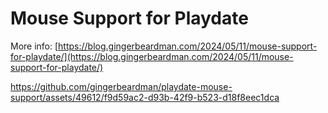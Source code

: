 # Mouse Support for Playdate

More info: [https://blog.gingerbeardman.com/2024/05/11/mouse-support-for-playdate/](https://blog.gingerbeardman.com/2024/05/11/mouse-support-for-playdate/)

https://github.com/gingerbeardman/playdate-mouse-support/assets/49612/f9d59ac2-d93b-42f9-b523-d18f8eec1dca
